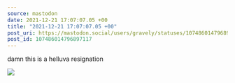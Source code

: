 ```yaml
---
source: mastodon
date: 2021-12-21 17:07:07.05 +00
title: "2021-12-21 17:07:07.05 +00"
post_uri: https://mastodon.social/users/gravely/statuses/107486014796897117
post_id: 107486014796897117
---
```

damn this is a helluva resignation


![](/images/107486014736413158.jpg)

